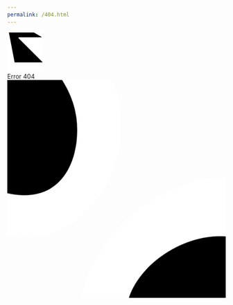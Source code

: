 ```yaml
---
permalink: /404.html
---
```


<!DOCTYPE html>

<html>
    <head>
        <meta charset="utf-8">
        <title>JU Games</title>
        <link rel="stylesheet" href="./style.css">
		<link rel="icon" type="x-icon" href="logo.png">
        </head>
        <body>
					  <script src="./oneko.js"></script>
        <a class="logosmall" href="./"><img src="logo.png"></a>
		
<div class="FourZeroFourText">Error 404</div>
  
<svg preserveAspectRatio="xMidYMid slice" viewBox="10 10 80 80">
    <defs>
        <style>
            @keyframes rotate {
					 0% {
                    transform: rotate(0deg);
                }
                100% {
                    transform: rotate(360deg);
                }
            }
            .out-top {
                animation: rotate 20s linear infinite;
                transform-origin: 13px 25px;
            }
            .in-top {
                animation: rotate 10s linear infinite;
                transform-origin: 13px 25px;
            }
            .out-bottom {
                animation: rotate 25s linear infinite;
                transform-origin: 84px 93px;
            }
            .in-bottom {
                animation: rotate 15s linear infinite;
                transform-origin: 84px 93px;
            }
        </style>
    </defs>
    <path fill="#ffffff" class="out-top" d="M37-5C25.1-14.7,5.7-19.1-9.2-10-28.5,1.8-32.7,31.1-19.8,49c15.5,21.5,52.6,22,67.2,2.3C59.4,35,53.7,8.5,37-5Z"/>
    <path fill="#000000" class="in-top" d="M20.6,4.1C11.6,1.5-1.9,2.5-8,11.2-16.3,23.1-8.2,45.6,7.4,50S42.1,38.9,41,24.5C40.2,14.1,29.4,6.6,20.6,4.1Z"/>
    <path fill="#ffffff" class="out-bottom" d="M105.9,48.6c-12.4-8.2-29.3-4.8-39.4.8-23.4,12.8-37.7,51.9-19.1,74.1s63.9,15.3,76-5.6c7.6-13.3,1.8-31.1-2.3-43.8C117.6,63.3,114.7,54.3,105.9,48.6Z"/>
    <path fill="#000000" class="in-bottom" d="M102,67.1c-9.6-6.1-22-3.1-29.5,2-15.4,10.7-19.6,37.5-7.6,47.8s35.9,3.9,44.5-12.5C115.5,92.6,113.9,74.6,102,67.1Z"/>
</svg>
<!-- partial -->
  
</html>
